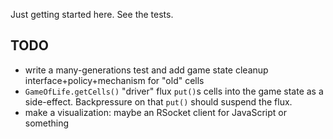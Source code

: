 Just getting started here. See the tests.

## TODO

* write a many-generations test and add game state cleanup interface+policy+mechanism for "old" cells
* `GameOfLife.getCells()` "driver" flux `put()`s cells into the game state as a side-effect. Backpressure on that `put()` should suspend the flux.
* make a visualization: maybe an RSocket client for JavaScript or something
